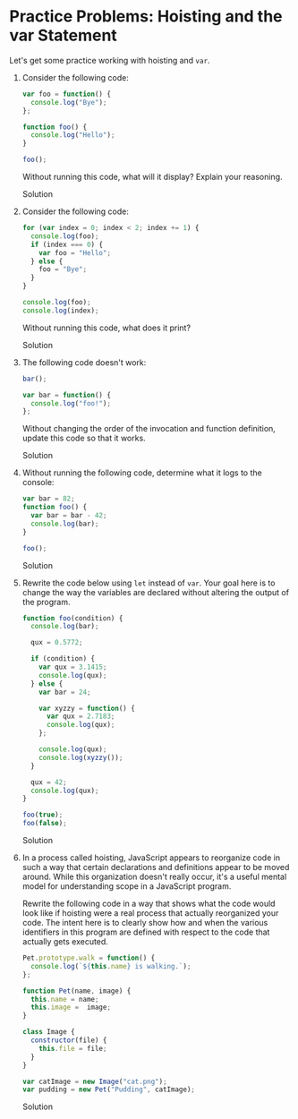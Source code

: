 # Practice Problems: Hoisting and the var Statement

Let's get some practice working with hoisting and `var`.

1. Consider the following code:

   ```js
   var foo = function() {
     console.log("Bye");
   };
   
   function foo() {
     console.log("Hello");
   }
   
   foo();
   ```

   Without running this code, what will it display? Explain your reasoning.

   Solution

2. Consider the following code:

   ```js
   for (var index = 0; index < 2; index += 1) {
     console.log(foo);
     if (index === 0) {
       var foo = "Hello";
     } else {
       foo = "Bye";
     }
   }
   
   console.log(foo);
   console.log(index);
   ```

   Without running this code, what does it print?

   Solution

3. The following code doesn't work:

   ```js
   bar();
   
   var bar = function() {
     console.log("foo!");
   };
   ```

   Without changing the order of the invocation and function definition, update this code so that it works.

   Solution

4. Without running the following code, determine what it logs to the console:

   ```js
   var bar = 82;
   function foo() {
     var bar = bar - 42;
     console.log(bar);
   }
   
   foo();
   ```

   Solution

5. Rewrite the code below using `let` instead of `var`. Your goal here is to change the way the variables are declared without altering the output of the program.

   ```js
   function foo(condition) {
     console.log(bar);
   
     qux = 0.5772;
   
     if (condition) {
       var qux = 3.1415;
       console.log(qux);
     } else {
       var bar = 24;
   
       var xyzzy = function() {
         var qux = 2.7183;
         console.log(qux);
       };
   
       console.log(qux);
       console.log(xyzzy());
     }
   
     qux = 42;
     console.log(qux);
   }
   
   foo(true);
   foo(false);
   ```

   Solution

6. In a process called hoisting, JavaScript appears to reorganize code in such a way that certain declarations and definitions appear to be moved around. While this organization doesn't really occur, it's a useful mental model for understanding scope in a JavaScript program.

   Rewrite the following code in a way that shows what the code would look like if hoisting were a real process that actually reorganized your code. The intent here is to clearly show how and when the various identifiers in this program are defined with respect to the code that actually gets executed.

   ```js
   Pet.prototype.walk = function() {
     console.log(`${this.name} is walking.`);
   };
   
   function Pet(name, image) {
     this.name = name;
     this.image =  image;
   }
   
   class Image {
     constructor(file) {
       this.file = file;
     }
   }
   
   var catImage = new Image("cat.png");
   var pudding = new Pet("Pudding", catImage);
   ```

   Solution